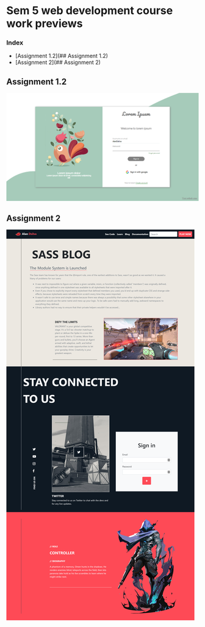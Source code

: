 # Sem 5 web development course work previews

### Index
* [Assignment 1.2](## Assignment 1.2)
* [Assignment 2](## Assignment 2)

## Assignment 1.2
![](./Assignment-1.2/media/screenshot.png)
## Assignment 2
![](./Assignment-2/media/screenshot.png)
